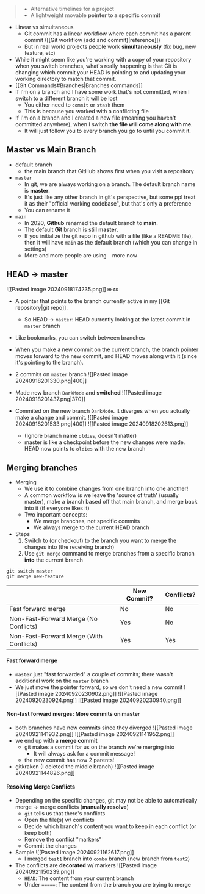 > - Alternative timelines for a project 
> - A lightweight movable **pointer to a specific commit**
- Linear vs simultaneous
	- Git commit has a linear workflow where each commit has a parent commit ([[Git workflow (add and commit)|reference]])
	- But in real world projects people work **simultaneously** (fix bug, new feature, etc)
- While it might seem like you're working with a copy of your repository when you switch branches, what's really happening is that Git is changing which commit your HEAD is pointing to and updating your working directory to match that commit.
- [[Git Commands#Branches|Branches commands]]
- If I'm on a branch and I have some work that's not committed, when I switch to a different branch it will be lost
	- You either need to `commit` or `stash` them
	- This is because you worked with a conflicting file
- If I'm on a branch and I created a new file (meaning you haven't committed anywhere), when I switch **the file will come along with me**. 
	- It will just follow you to every branch you go to until you commit it.
## Master vs Main Branch
- default branch
	- the main branch that GitHub shows first when you visit a repository
- `master`
	- In git, we are always working on a branch. The default branch name is **master**.
	- It's just like any other branch in git's perspective, but some ppl treat it as their "official working codebase", but that's only a preference
	- You can rename it
- `main`
	- In 2020, **Github** renamed the default branch to **main**.
	- The default **Git** branch is still **master**.
	- If you initialize the git repo in github with a file (like a README file), then it will have `main` as the default branch (which you can change in settings)
	- More and more people are using ` ` more now
## HEAD -> master
![[Pasted image 20240918174235.png]]
`HEAD`
- A pointer that points to the branch currently active in my [[Git repository|git repo]]. 
	- So HEAD -> `master`: HEAD currently looking at the latest commit in `master` branch
- Like bookmarks, you can switch between branches
- When you make a new commit on the current branch, the branch pointer moves forward to the new commit, and HEAD moves along with it (since it's pointing to the branch).

- 2 commits on `master` branch
	![[Pasted image 20240918201330.png|400]]
- Made new branch `DarkMode` and **switched**
	![[Pasted image 20240918201437.png|370]]
- Commited on the new branch `DarkMode`. It diverges when you actually make a change and commit.
	![[Pasted image 20240918201533.png|400]]
	![[Pasted image 20240918202613.png]]
	- (Ignore branch name `oldies`, doesn't matter)
	- master is like a checkpoint before the new changes were made. HEAD now points to `oldies` with the new branch


## Merging branches
- Merging
	- We use it to combine changes from one branch into one another!
	- A common workflow is we leave the 'source of truth' (usually master), make a branch based off that main branch, and merge back into it (if everyone likes it)
	- Two important concepts:
		- We merge branches, not specific commits
		- We always merge to the current HEAD branch
- Steps
	1. Switch to (or checkout) to the branch you want to merge the changes into (the receiving branch)
	2. Use `git merge` command to merge branches from a specific branch **into** the current branch
```
git switch master
git merge new-feature
```

|                                         | New Commit? | Conflicts? |
| --------------------------------------- | ----------- | ---------- |
| Fast forward merge                      | No          | No         |
| Non-Fast-Forward Merge (No Conflicts)   | Yes         | No         |
| Non-Fast-Forward Merge (With Conflicts) | Yes         | Yes        |

#### Fast forward merge
- `master` just "fast forwarded" a couple of commits; there wasn't additional work on the `master` branch
- We just move the pointer forward, so we don't need a new commit
	![[Pasted image 20240920230902.png]]
	![[Pasted image 20240920230924.png]]
	![[Pasted image 20240920230940.png]]
#### Non-fast forward merges: More commits on master
- both branches have new commits since they diverged
![[Pasted image 20240921141932.png]]
![[Pasted image 20240921141952.png]]
- we end up with a **merge commit**
	- git makes a commit for us on the branch we're merging into
		- It will always ask for a commit message!
	- the new commit has now 2 parents!
- gitkraken (I deleted the middle branch)
	![[Pasted image 20240921144826.png]]
#### Resolving Merge Conflicts
- Depending on the specific changes, git may not be able to automatically merge -> merge conflicts (**manually resolve**)
	- `git` tells us that there's conflicts
	- Open the file(s) w/ conflicts
	- Decide which branch's content you want to keep in each conflict (or keep both)
	- Remove the conflict "markers"
	- Commit the changes
- Sample
	![[Pasted image 20240921162617.png]]
	- I merged `test1` branch into `combo` branch (new branch from `test2`) 
- The conflicts are **decorated** w/ markers
	![[Pasted image 20240921150239.png]]
	- `HEAD`: The content from your current branch
	- Under `=====`: The content from the branch you are trying to merge